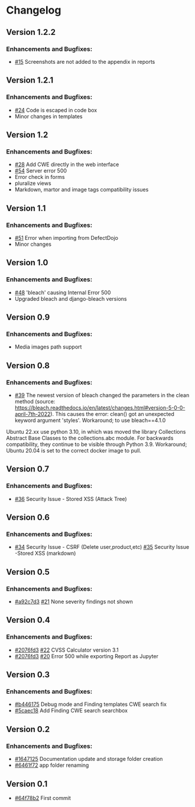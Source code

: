 Changelog
=========

## Version 1.2.2

### Enhancements and Bugfixes:
* [#15](https://github.com/1modm/petereport/issues/15) Screenshots are not added to the appendix in reports

## Version 1.2.1

### Enhancements and Bugfixes:
* [#24](https://github.com/1modm/petereport/issues/24) Code is escaped in code box
* Minor changes in templates

## Version 1.2

### Enhancements and Bugfixes:
* [#28](https://github.com/1modm/petereport/issues/28) Add CWE directly in the web interface
* [#54](https://github.com/1modm/petereport/issues/54) Server error 500
* Error check in forms
* pluralize views
* Markdown, martor and image tags compatibility issues

## Version 1.1

### Enhancements and Bugfixes:
* [#51](https://github.com/1modm/petereport/issues/51) Error when importing from DefectDojo
* Minor changes

## Version 1.0

### Enhancements and Bugfixes:
* [#48](https://github.com/1modm/petereport/issues/48) 'bleach' causing Internal Error 500
* Upgraded bleach and django-bleach versions

## Version 0.9

### Enhancements and Bugfixes:
* Media images path support

## Version 0.8

### Enhancements and Bugfixes:
* [#39](https://github.com/1modm/petereport/issues/39) The newest version of bleach changed the parameters in the clean method (source: https://bleach.readthedocs.io/en/latest/changes.html#version-5-0-0-april-7th-2022). This causes the error: clean() got an unexpected keyword argument 'styles'. Workaround; to use bleach==4.1.0

Ubuntu 22.xx use python 3.10, in which was moved the library Collections Abstract Base Classes to the collections.abc module. For backwards compatibility, they continue to be visible through Python 3.9. Workaround; Ubuntu 20.04 is set to the correct docker image to pull.


## Version 0.7

### Enhancements and Bugfixes:
* [#36](https://github.com/1modm/petereport/issues/36) Security Issue - Stored XSS (Attack Tree)

## Version 0.6

### Enhancements and Bugfixes:
* [#34](https://github.com/1modm/petereport/issues/34) Security Issue - CSRF (Delete user,product,etc) [#35](https://github.com/1modm/petereport/issues/35) Security Issue -Stored XSS (markdown)


## Version 0.5

### Enhancements and Bugfixes:
* [#a92c7d3](https://github.com/1modm/petereport/commit/a92c7d3a88da43748799f01bdf9ea083b255a5f5) [#21](https://github.com/1modm/petereport/issues/21) None severity findings not shown


## Version 0.4

### Enhancements and Bugfixes:
* [#2076fd3](https://github.com/1modm/petereport/commit/2076fd3713e8b6d54b678ed2a10c2bd1158bb10a) [#22](https://github.com/1modm/petereport/issues/22) CVSS Calculator version 3.1
* [#2076fd3](https://github.com/1modm/petereport/commit/2076fd3713e8b6d54b678ed2a10c2bd1158bb10a) [#20](https://github.com/1modm/petereport/issues/20) Error 500 while exporting Report as Jupyter


## Version 0.3

### Enhancements and Bugfixes:
* [#b446175](https://github.com/1modm/petereport/commit/b446175a5d5fe240a57737fbc74f638cde0c83bd) Debug mode and Finding templates CWE search fix
* [#5caec18](https://github.com/1modm/petereport/commit/5caec18db8f7f77c79951b9672ecdd09108e7ec8) Add Finding CWE search searchbox


## Version 0.2

### Enhancements and Bugfixes:
* [#1647125](https://github.com/1modm/petereport/commit/1647125c61ae0ef79f74ea4e9de06cff1859129b) Documentation update and storage folder creation
* [#6461f72](https://github.com/1modm/petereport/commit/6461f7296f3801ca2efba73bd8857528a87a2518) app folder renaming


## Version 0.1

* [#64f78b2](https://github.com/1modm/petereport/commit/64f78b2edf504638ee619428dd4e2a54aeb9aaab) First commit
